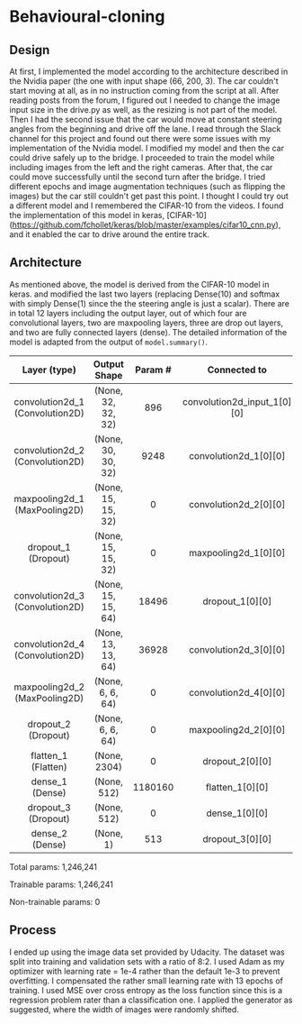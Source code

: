 # Behavioural-cloning

## Design

At first, I implemented the model according to the architecture described in the Nvidia paper (the one with input shape (66, 200, 3). The car couldn't start moving at all, as in no instruction coming from the script at all. After reading posts from the forum, I figured out I needed to change the image input size in the drive.py as well, as the resizing is not part of the model. Then I had the second issue that the car would move at constant steering angles from the beginning and drive off the lane. I read through the Slack channel for this project and found out there were some issues with my implementation of the Nvidia model. I modified my model and then the car could drive safely up to the bridge. I proceeded to train the model while including images from the left and the right cameras. After that, the car could move successfully until the second turn after the bridge. I tried different epochs and image augmentation techniques (such as flipping the images) but the car still couldn't get past this point. I thought I could try out a different model and I remembered the CIFAR-10 from the videos. I found the implementation of this model in keras, [CIFAR-10] (https://github.com/fchollet/keras/blob/master/examples/cifar10_cnn.py), and it enabled the car to drive around the entire track.

## Architecture

As mentioned above, the model is derived from the CIFAR-10 model in keras. and modified the last two layers (replacing Dense(10) and softmax with simply Dense(1) since the the steering angle is just a scalar). There are in total 12 layers including the output layer, out of which four are convolutional layers, two are maxpooling layers, three are drop out layers, and two are fully connected layers (dense). The detailed information of the model is adapted from the output of `model.summary()`.

|Layer (type)                   | Output Shape       |   Param #  |   Connected to|                     
:-----------------------------: |:------------------:| :---------:| :--------------:
convolution2d_1 (Convolution2D) | (None, 32, 32, 32) |   896      |   convolution2d_input_1[0][0]      
convolution2d_2 (Convolution2D) | (None, 30, 30, 32) |   9248     |   convolution2d_1[0][0]            
maxpooling2d_1 (MaxPooling2D)   | (None, 15, 15, 32) |   0        |   convolution2d_2[0][0]            
dropout_1 (Dropout)             | (None, 15, 15, 32) |   0        |   maxpooling2d_1[0][0]             
convolution2d_3 (Convolution2D) | (None, 15, 15, 64) |   18496    |   dropout_1[0][0]                  
convolution2d_4 (Convolution2D) | (None, 13, 13, 64) |   36928    |   convolution2d_3[0][0]            
maxpooling2d_2 (MaxPooling2D)   | (None, 6, 6, 64)   |   0        |   convolution2d_4[0][0]            
dropout_2 (Dropout)             | (None, 6, 6, 64)   |   0        |   maxpooling2d_2[0][0]             
flatten_1 (Flatten)             | (None, 2304)       |   0        |   dropout_2[0][0]                  
dense_1 (Dense)                 | (None, 512)        |   1180160  |   flatten_1[0][0]                  
dropout_3 (Dropout)             | (None, 512)        |   0        |   dense_1[0][0]                    
dense_2 (Dense)                 | (None, 1)          |   513      |   dropout_3[0][0]                  

Total params: 1,246,241

Trainable params: 1,246,241

Non-trainable params: 0


## Process

I ended up using the image data set provided by Udacity. The dataset was split into training and validation sets with a ratio of 8:2. I used Adam as my optimizer with learning rate = 1e-4 rather than the default 1e-3 to prevent overfitting. I compensated the rather small learning rate with 13 epochs of training. I used MSE over cross entropy as the loss function since this is a regression problem rater than a classification one. I applied the generator as suggested, where the width of images were randomly shifted.
